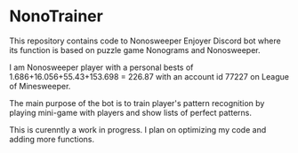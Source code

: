 # NonoTrainer

This repository contains code to Nonosweeper Enjoyer Discord bot where its function is based on puzzle game Nonograms and Nonosweeper.

I am Nonosweeper player with a personal bests of 1.686+16.056+55.43+153.698 = 226.87 with an account id 77227 on League of Minesweeper. 

The main purpose of the bot is to train player's pattern recognition by playing mini-game with players and show lists of perfect patterns.

This is curenntly a work in progress. I plan on optimizing my code and adding more functions.